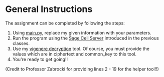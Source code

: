 # General Instructions
The assignment can be completed by following the steps:
1. Using [main.py](https://github.com/stoyonaga/EECS-Notes/tree/main/EECS%204161/Assignment%20%5B17%5D), replace my given information with your parameters.
2. Run the program using the [Sage Cell Server](https://sagecell.sagemath.org/) introduced in the previous classes.
3. Use my [vigenere decryption](https://github.com/stoyonaga/EECS-Notes/blob/main/EECS%204161/Assignment%202/vigenere_decryption.py) tool. Of course, you must provide the values which are in ciphertext and common_key to this tool.
4. You're ready to get going!!

(Credit to Professor Zabrocki for providing lines 2 - 19 for the helper tool!!)
